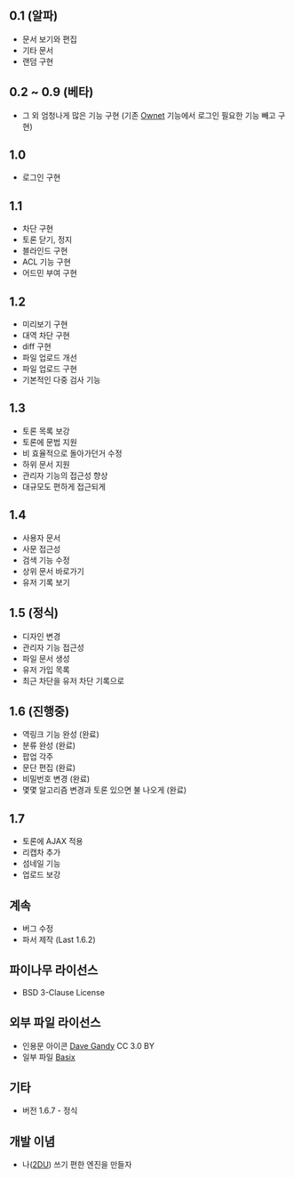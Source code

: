 ﻿## 0.1 (알파)
 * 문서 보기와 편집
 * 기타 문서
 * 랜덤 구현
## 0.2 ~ 0.9 (베타)
 * 그 외 엄청나게 많은 기능 구현 (기존 [Ownet](https://github.com/2DU/OWNET) 기능에서 로그인 필요한 기능 빼고 구현)
## 1.0
 * 로그인 구현
## 1.1
 * 차단 구현
 * 토론 닫기, 정지
 * 블라인드 구현
 * ACL 기능 구현
 * 어드민 부여 구현
## 1.2
 * 미리보기 구현
 * 대역 차단 구현
 * diff 구현
 * 파일 업로드 개선
 * 파일 업로드 구현
 * 기본적인 다중 검사 기능
## 1.3
 * 토론 목록 보강
 * 토론에 문법 지원
 * 비 효율적으로 돌아가던거 수정
 * 하위 문서 지원
 * 관리자 기능의 접근성 향상
 * 대규모도 편하게 접근되게
## 1.4
 * 사용자 문서
 * 사문 접근성
 * 검색 기능 수정
 * 상위 문서 바로가기
 * 유저 기록 보기
## 1.5 (정식)
 * 디자인 변경
 * 관리자 기능 접근성
 * 파일 문서 생성
 * 유저 가입 목록
 * 최근 차단을 유저 차단 기록으로
## 1.6 (진행중)
 * 역링크 기능 완성 (완료)
 * 분류 완성 (완료)
 * 팝업 각주
 * 문단 편집 (완료)
 * 비밀번호 변경 (완료)
 * 몇몇 알고리즘 변경과 토론 있으면 불 나오게 (완료)
## 1.7
 * 토론에 AJAX 적용
 * 리캡차 추가
 * 섬네일 기능
 * 업로드 보강
## 계속
 * 버그 수정
 * 파서 제작 (Last 1.6.2)

## 파이나무 라이선스
 * BSD 3-Clause License
## 외부 파일 라이선스
 * 인용문 아이콘 [Dave Gandy](http://www.flaticon.com/free-icon/quote-left_25672) CC 3.0 BY
 * 일부 파일 [Basix](https://twitter.com/Basix1120)

## 기타
 * 버전 1.6.7 - 정식

## 개발 이념
 * 나([2DU](https://github.com/2DU)) 쓰기 편한 엔진을 만들자